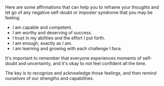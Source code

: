 Here are some affirmations that can help you to reframe your thoughts and let go of any negative self-doubt or imposter syndrome that you may be feeling. 

* I am capable and competent.
* I am worthy and deserving of success.
* I trust in my abilities and the effort I put forth. 
* I am enough, exactly as I am.
* I am learning and growing with each challenge I face. 

It's important to remember that everyone experiences moments of self-doubt and uncertainty, and it's okay to not feel confident all the time. 

The key is to recognize and acknowledge those feelings, and then remind ourselves of our strengths and capabilities. 